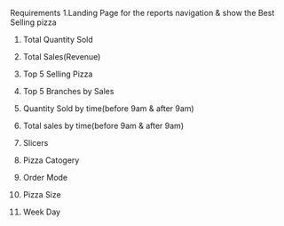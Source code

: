 Requirements
1.Landing Page for the reports navigation & show the Best Selling pizza
1. Total Quantity Sold
2. Total Sales(Revenue)
3. Top 5 Selling Pizza
4. Top 5 Branches by Sales
5. Quantity Sold by time(before 9am & after 9am)
6. Total sales by time(before 9am & after 9am)

7. Slicers
  1. Pizza Catogery
  2. Order Mode
  3. Pizza Size
  4. Week Day
